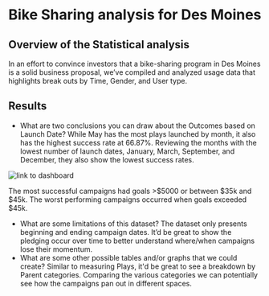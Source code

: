 # Bike Sharing analysis for Des Moines

## Overview of the Statistical analysis
In an effort to convince investors that a bike-sharing program in Des Moines is a solid business proposal, we’ve compiled and analyzed usage data that highlights break outs by Time, Gender, and User type. 	

## Results
- What are two conclusions you can draw about the Outcomes based on Launch Date?
While May has the most plays launched by month, it also has the highest success rate at 66.87%. Reviewing the months with the lowest number of launch dates, January, March, September, and December, they also show the lowest success rates.


![link to dashboard](https://public.tableau.com/app/profile/law.campbell/viz/MSUWork7/AugustPeakHours?publish=yes)



The most successful campaigns had goals >$5000 or between $35k and $45k. The worst performing campaigns occurred when goals exceeded $45k.
- What are some limitations of this dataset?
The dataset only presents beginning and ending campaign dates. It’d be great to show the pledging occur over time to better understand where/when campaigns lose their momentum.
- What are some other possible tables and/or graphs that we could create?
Similar to measuring Plays, it'd be great to see a breakdown by Parent categories. Comparing the various categories we can potentially see how the campaigns pan out in different spaces.
